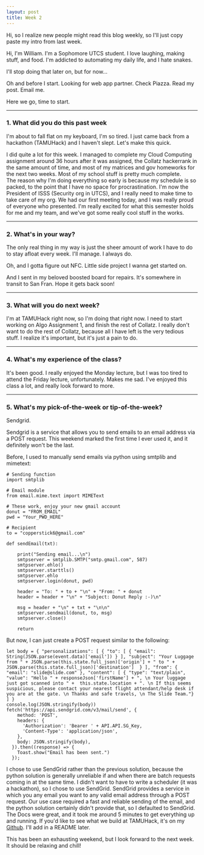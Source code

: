 ```yaml
---
layout: post
title: Week 2
---
```


Hi, so I realize new people might read this blog weekly, so I'll just copy paste my intro from last week.

Hi, I'm William. I'm a Sophomore UTCS student. I love laughing, making stuff, and food. I'm addicted to automating my daily life, and I hate snakes.  

I'll stop doing that later on, but for now...

Oh and before I start. Looking for web app partner. Check Piazza. Read my post. Email me.

Here we go, time to start.

---
### 1. What did you do this past week
I'm about to fall flat on my keyboard, I'm so tired. I just came back from a hackathon (TAMUHack) and I haven't slept. Let's make this quick.  

I did quite a lot for this week. I managed to complete my Cloud Computing assignment around 36 hours after it was assigned, the Collatz hackerrank in the same amount of time, and most of my matrices and gov homeworks for the next two weeks. Most of my school stuff is pretty much complete.   
The reason why I'm doing everything so early is because my schedule is so packed, to the point that I have no space for procrastination. I'm now the President of ISSS (Security org in UTCS), and I really need to make time to take care of my org. We had our first meeting today, and I was really proud of everyone who presented.
I'm really excited for what this semester holds for me and my team, and we've got some really cool stuff in the works.  

---

### 2. What's in your way?

The only real thing in my way is just the sheer amount of work I have to do to stay afloat every week. I'll manage. I always do.

Oh, and I gotta figure out NFC. Little side project I wanna get started on.

And I sent in my beloved boosted board for repairs. It's somewhere in transit to San Fran. Hope it gets back soon!

---

### 3. What will you do next week?
I'm at TAMUHack right now, so I'm doing that right now. I need to start working on Algo Assignment 1, and finish the rest of Collatz. I really don't want to do the rest of Collatz, because all I have left is the very tedious stuff. I realize it's important, but it's just a pain to do.

---

### 4. What's my experience of the class?

It's been good. I really enjoyed the Monday lecture, but I was too tired to attend the Friday lecture, unfortunately. Makes me sad. I've enjoyed this class a lot, and really look forward to more.

---
### 5. What's my pick-of-the-week or tip-of-the-week?

Sendgrid.  

Sendgrid is a service that allows you to send emails to an email address via a POST request. This weekend marked the first time I ever used it, and it definitely won't be the last.

Before, I used to manually send emails via python using smtplib and mimetext:
```
# Sending function
import smtplib

# Email module
from email.mime.text import MIMEText

# These work, enjoy your new gmail account
donut = "FROM_EMAIL"
pwd = "Your_PWD_HERE"

# Recipient
to = "copperstick6@gmail.com"

def sendEmail(txt):

	print("Sending email...\n")
	smtpserver = smtplib.SMTP("smtp.gmail.com", 587)
	smtpserver.ehlo()
	smtpserver.starttls()
	smtpserver.ehlo
	smtpserver.login(donut, pwd)

	header = "To: " + to + "\n" + "From: " + donut
	header = header + "\n" + "Subject: Donut Reply :-)\n"

	msg = header + "\n" + txt + "\n\n"
	smtpserver.sendmail(donut, to, msg)
	smtpserver.close()

	return

````

But now, I can just create a POST request similar to the following:

```
let body = { "personalizations": [ { "to": [ { "email": String(JSON.parse(event.data)['email']) } ], "subject": "Your Luggage from " + JSON.parse(this.state.full_json)['origin'] + " to " + JSON.parse(this.state.full_json)['destination']  } ], "from": { "email": "slide@slide.com" }, "content": [ { "type": "text/plain", "value": "Hello " + responseJson['firstName'] + ", \n Your luggage just got scanned into " +  this.state.location + ". \n If this seems suspicious, please contact your nearest flight attendant/help desk if you are at the gate. \n Thanks and safe travels, \n The Slide Team."} ] }
console.log(JSON.stringify(body))
fetch('https://api.sendgrid.com/v3/mail/send', {
	method: 'POST',
	headers: {
	  'Authorization': 'Bearer ' + API.API.SG_Key,
	  'Content-Type': 'application/json',
	},
	body: JSON.stringify(body),
  }).then((response) => {
	Toast.show("Email has been sent.")
  });
 ```

I chose to use SendGrid rather than the previous solution, because the python solution is generally unreliable if and when there are batch requests coming in at the same time. I didn't want to have to write a scheduler (it was a hackathon), so I chose to use SendGrid. SendGrid provides a service in which you any email you want to any valid email address through a POST request. Our use case required a fast and reliable sending of the email, and the python solution certainly didn't provide that, so I defaulted to SendGrid. The Docs were great, and it took me around 5 minutes to get everything up and running. If you'd like to see what we build at TAMUHack, it's on my [Github](www.github.com/copperstick6/Slide). I'll add in a README later.

This has been an exhausting weekend, but I look forward to the next week. It should be relaxing and chill!

